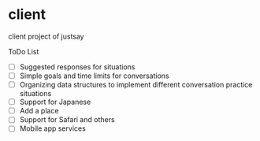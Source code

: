 # client
client project of justsay

ToDo List
- [ ] Suggested responses for situations
- [ ] Simple goals and time limits for conversations
- [ ] Organizing data structures to implement different conversation practice situations
- [ ] Support for Japanese
- [ ] Add a place
- [ ] Support for Safari and others
- [ ] Mobile app services
